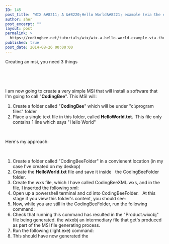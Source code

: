 ```yaml
---
ID: 145
post_title: 'WIX &#8211; A &#8220;Hello World&#8221; example (via the command line)'
author: sher
post_excerpt: ""
layout: post
permalink: >
  https://codingbee.net/tutorials/wix/wix-a-hello-world-example-via-the-command-line
published: true
post_date: 2014-08-26 00:00:00
---
```

Creating an msi, you need 3 things

&nbsp;

&nbsp;

I am now going to create a very simple MSI that will install a software that I'm going to call "<strong>CodingBee</strong>". This MSI will:
<ol>
	<li>Create a folder called "<strong>CodingBee</strong>" which will be under "c:\program files" folder</li>
	<li>Place a single text file in this folder, called <strong>HelloWorld.txt.  </strong>This file only contains 1 line which says "Hello World"</li>
</ol>
&nbsp;

Here's my approach:

&nbsp;
<ol>
	<li>Create a folder called "CodingBeeFolder" in a convienent location (in my case I've created on my deskop)</li>
	<li>Create the <strong>HelloWorld.txt</strong> file and save it inside   the CodingBeeFolder folder.</li>
	<li>Create the wxs file, which I have called CodingBeeXML.wxs, and in the file, I inserted the following xml:</li>
	<li>Open up a powershell terminal and cd into CodingBeeFolder.   At this stage if you view this folder's content, you should see:</li>
	<li>Now, while you are still in the CodingBeeFolder, run the following command:</li>
	<li>Check that running this command has resulted in the "Product.wixobj" file being generated. the wixobj an intermediary file that get's produced as part of the MSI file generating process.</li>
	<li>Run the following (light.exe) command:</li>
	<li>This should have now generated the</li>
</ol>